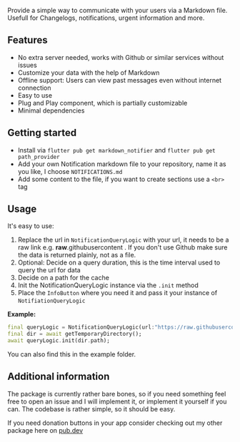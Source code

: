 <!--
This README describes the package. If you publish this package to pub.dev,
this README's contents appear on the landing page for your package.

For information about how to write a good package README, see the guide for
[writing package pages](https://dart.dev/guides/libraries/writing-package-pages).

For general information about developing packages, see the Dart guide for
[creating packages](https://dart.dev/guides/libraries/create-library-packages)
and the Flutter guide for
[developing packages and plugins](https://flutter.dev/developing-packages).
-->

Provide a simple way to communicate with your users via a Markdown file. Usefull for Changelogs, notifications, urgent information and more.


## Features
- No extra server needed, works with Github or similar services without issues
- Customize your data with the help of Markdown
- Offline support: Users can view past messages even without internet connection
- Easy to use
- Plug and Play component, which is partially customizable
- Minimal dependencies

## Getting started

- Install via `flutter pub get markdown_notifier` and `flutter pub get path_provider`
- Add your own Notification markdown file to your repository, name it as you like, I choose `NOTIFICATIONS.md`
- Add some content to the file, if you want to create sections use a `<br>` tag


## Usage

It's easy to use:
1. Replace the url in `NotificationQueryLogic` with your url, it needs to be a raw link e.g. **raw**.githubusercontent . If you don't use Github make sure the data is returned plainly, not as a file.
2. Optional: Decide on a query duration, this is the time interval used to query the url for data
3. Decide on a path for the cache
4. Init the NotificationQueryLogic instance via the `.init` method
5. Place the `InfoButton` where you need it and pass it your instance of `NotifiationQueryLogic`

**Example:**
```dart
final queryLogic = NotificationQueryLogic(url:"https://raw.githubusercontent.com/Flajt/markdown_notifier/master/NOTIFICATIONS.md");
final dir = await getTemporaryDirectory();
await queryLogic.init(dir.path);
```
You can also find this in the example folder.

## Additional information

The package is currently rather bare bones, so if you need something feel free to open an issue and I will implement it, or implement it yourself if you can. The codebase is rather simple, so it should be easy.
<br>

If you need donation buttons in your app consider checking out my other package here on [pub.dev](https://pub.dev/packages/flutter_donation_buttons)
